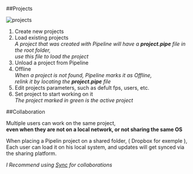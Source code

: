 ##Projects

![projects](http://i.imgur.com/ELYjDti.png)

1. Create new projects
2. Load existing projects		
   _A project that was created with Pipeline will have a **project.pipe** file in the root folder,	 
   use this file to load the project_
3. Unload a project from Pipeline	
4. Offline	
   _When a project is not found, Pipeline marks it as Offline,	
   relink it by locating the **project.pipe** file_ 
5. Edit projects parameters, such as defult fps, users, etc.
6. Set project to start working on it	
   _The project marked in green is the active project_   

##Collaboration

Multiple users can work on the same project,	
__even when they are not on a local network, or not sharing the same OS__	

When placing a Pipelin project on a shared folder, ( Dropbox for exemple ),
Each user can load it on his local system, and updates will get synced via the sharing platform.	

_I Recommend using [Sync](https://www.getsync.com/) for collaborations_